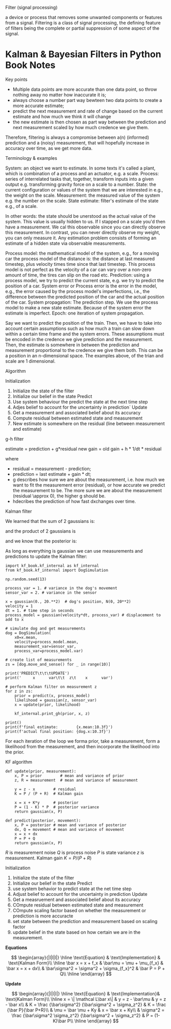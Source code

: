 Filter (signal processing)

a device or process that removes some unwanted components or features from a signal. Filtering is a class of signal processing, the defining feature of filters being the complete or partial suppression of some aspect of the signal. 

# Kalman & Bayesian Filters in Python Book Notes

Key points

- Multiple data points are more accurate than one data point, so throw nothing away no matter how inaccurate it is;
- always choose a number part way bewteen two data points to create a more accurate estimate;
- predict the next measurement and rate of change based on the current estimate and how much we think it will change
- the new estimate is then chosen as part way between the prediction and next measurement scaled by how much credence we give them.

Therefore, filtering is always a compromise between a(n) (informed) prediction and a (noisy) measurement, that will hopefully increase in accuracy over time, as we get more data.

Terminology & examples

System: an object we want to estimate. In some texts it's called a plant, which is combination of a process and an actuator, e.g. a scale.
Process: series of interrelated tasks that, together, transform inputs into a given output e.g. transforming gravity force on a scale to a number.
State: the current configuration or values of the system that we are interested in e.g., the weight on the scale.
Measurement: the measured value of the system e.g. the number on the scale.
State estimate: filter's estimate of the state e.g., of a scale.

In other words: the state should be unerstood as the actual value of the system. This value is usually hidden to us. If I stapped on a scale you'd then have a measurement. We cal this observable since you can directly observe this measurement. In contrast, you can never directly observe my weight, you can only measure it. Any estimation problem consists of forming an estimate of a hidden state via observable measurements. 

Process model: the mathematical model of the system, e.g., for a moving car the process model of the distance is: the distance at last measured timestep, plus velocity times time since that last timestep. This process model is not perfect as the velocity of a car can vary over a non-zero amount of time, the tires can slip on the road etc. 
Prediction: using a process model, we try to predict the current state, e.g. we try to predict the position of a car.
System error or Process error is the error in the model, e.g., the error caused by the process model's imperfections, i.e., the difference between the predicted position of the car and the actual position of the car.
System propagation: The prediction step. We use the process model to make a new state estimate. Because of the system error the estimate is imperfect. 
Epoch: one iteration of system propagation.

Say we want to predict the position of the train. Then, we have to take into account certain assumptions such as how much a train can slow down within a certain time frame and the system errors. These assumptions must be encoded in the credence we give prediction and the measurement. Then, the estimate is somewhere in between the prediction and measurement proportional to the credence we give them both. This can be a position in an n-dimensional space. The examples above, of the trian and scale are 1 dimensional.

Algorithm

Initialization

1. Initialize the state of the filter
2. Initialize our belief in the state
   Predict
3. Use system behaviour the predict the state at the next time step
4. Adjes belief to account for the uncertainty in prediction`
   Update
5. Get a measurement and associated belief about its accuracy
6. Compute residual between estimated state and measurement
7. New estimate is somewhere on the residual (line between measurement and estimate)

g-h filter

estimate = prediction + g*residual
new gain = old gain + h * 1/dt * residual

where 

- residual  = measurement - prediction;
- prediction = last estimate + gain * dt;
- g describes how sure we are about the measurement, i.e. how much we want to fit the measurement error (residual), or how accurate we predict the measurement to be. The more sure we are about the measurement (residual \approx 0), the higher g should be.
- hdecribes the prediction of how fast dxchanges over time.

Kalman filter

We learned that the sum of 2 gaussians is:

and the product of 2 gaussians is

and we know that the posterior is:

As long as everything is gaussian we can use measurements and predictions to update the Kalman filter:

```
import kf_book.kf_internal as kf_internal
from kf_book.kf_internal import DogSimulation

np.random.seed(13)

process_var = 1. # variance in the dog's movement
sensor_var = 2. # variance in the sensor

x = gaussian(0., 20.**2)  # dog's position, N(0, 20**2)
velocity = 1
dt = 1. # time step in seconds
process_model = gaussian(velocity*dt, process_var) # displacement to add to x

# simulate dog and get measurements
dog = DogSimulation(
    x0=x.mean, 
    velocity=process_model.mean, 
    measurement_var=sensor_var, 
    process_var=process_model.var)

# create list of measurements
zs = [dog.move_and_sense() for _ in range(10)]
```

```
print('PREDICT\t\t\tUPDATE')
print('     x      var\t\t  z\t    x      var')

# perform Kalman filter on measurement z
for z in zs:    
    prior = predict(x, process_model)
    likelihood = gaussian(z, sensor_var)
    x = update(prior, likelihood)

    kf_internal.print_gh(prior, x, z)

print()
print(f'final estimate:        {x.mean:10.3f}')
print(f'actual final position: {dog.x:10.3f}')
```

For each iteration of the loop we forma prior, take a measurement, form a likelihood from the measurement, and then incorporate the likelihood into the prior.

KF algorithm

```
def update(prior, measurement):
    x, P = prior        # mean and variance of prior
    z, R = measurement  # mean and variance of measurement

    y = z - x        # residual
    K = P / (P + R)  # Kalman gain

    x = x + K*y      # posterior
    P = (1 - K) * P  # posterior variance
    return gaussian(x, P)

def predict(posterior, movement):
    x, P = posterior # mean and variance of posterior
    dx, Q = movement # mean and variance of movement
    x = x + dx
    P = P + Q
    return gaussian(x, P)
```

$R$ is measurement noise
$Q$ is process noise
$P$ is state variance
$z$ is measurement.
Kalman gain $K = P/(P+R)$

Initialization

1. Initialize the state of the filter
2. Initialize our belief in the state
   Predict
3. use system behavior to predict state at the net time step
4. Adjust belief to account for the uncertainty in prediction
   Update
5. Get a measruement and associated belief about its accuracy
6. COmpute residual between estimated state and measurement
7. COmpute scaling factor based on whether the measurement or prediction is more accuracte
8. set state between the prediction and measurement based on scaling factor
9. update belief in the state based on how certain we are in the measurement.

**Equations**

$$
\begin{array}{|l|l|l|}
\hline
\text{Equation} & \text{Implementation} & \text{Kalman Form}\\
\hline
 \bar x = x + f_x & \bar\mu = \mu + \mu_{f_x} & \bar x = x + dx\\
& \bar\sigma^2 = \sigma^2 + \sigma_{f_x}^2 & \bar P = P + Q\\
\hline
\end{array}
$$

**Update**

$$
\begin{array}{|l|l|l|}
\hline
\text{Equation} & \text{Implementation}& \text{Kalman Form}\\
\hline
 x = \| \mathcal L\bar x\| & y = z - \bar\mu & y = z - \bar x\\
 & K = \frac {\bar\sigma^2} {\bar\sigma^2 + \sigma_z^2} & K = \frac {\bar P}{\bar P+R}\\
 & \mu = \bar \mu + Ky & x = \bar x + Ky\\
 & \sigma^2 = \frac {\bar\sigma^2 \sigma_z^2} {\bar\sigma^2 + \sigma_z^2} & P = (1-K)\bar P\\
\hline
\end{array}
$$





